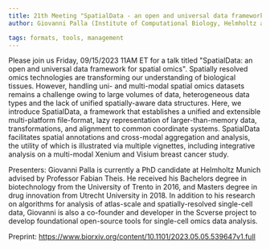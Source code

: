 ```yaml
---
title: 21th Meeting "SpatialData - an open and universal data framework for spatial omics"
author: Giovanni Palla (Institute of Computational Biology, Helmholtz and TUM School of Life Sciences Weihenstephan, Munich, Germany)

tags: formats, tools, management
---
```


Please join us Friday, 09/15/2023 11AM ET for a talk titled "SpatialData: an open and universal data framework for spatial omics". Spatially resolved omics technologies are transforming our understanding of biological tissues. However, handling uni- and multi-modal spatial omics datasets remains a challenge owing to large volumes of data, heterogeneous data types and the lack of unified spatially-aware data structures. Here, we introduce SpatialData, a framework that establishes a unified and extensible multi-platform file-format, lazy representation of larger-than-memory data, transformations, and alignment to common coordinate systems. SpatialData facilitates spatial annotations and cross-modal aggregation and analysis, the utility of which is illustrated via multiple vignettes, including integrative analysis on a multi-modal Xenium and Visium breast cancer study.

Presenters: Giovanni Palla is currently a PhD candidate at Helmholtz Munich advised by Professor Fabian Theis. He received his Bachelors degree in biotechnology from the University of Trento in 2016, and Masters degree in drug innovation from Utrecht University in 2018. In addition to his research on algorithms for analysis of atlas-scale and spatially-resolved single-cell data, Giovanni is also a co-founder and developer in the Scverse project to develop foundational open-source tools for single-cell omics data analysis.

Preprint: https://www.biorxiv.org/content/10.1101/2023.05.05.539647v1.full
